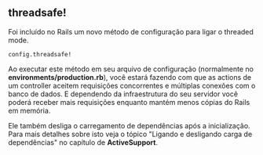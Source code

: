 ## threadsafe!

Foi incluído no Rails um novo método de configuração para ligar o threaded mode.

	config.threadsafe!

Ao executar este método em seu arquivo de configuração (normalmente no **environments/production.rb**), você estará fazendo com que as actions de um controller aceitem requisições concorrentes e múltiplas conexões com o banco de dados. E dependendo da infraestrutura do seu servidor você poderá receber mais requisições enquanto mantém menos cópias do Rails em memória.

Ele também desliga o carregamento de dependências após a inicialização. Para mais detalhes sobre isto veja o tópico "Ligando e desligando carga de dependências" no capítulo de **ActiveSupport**.
